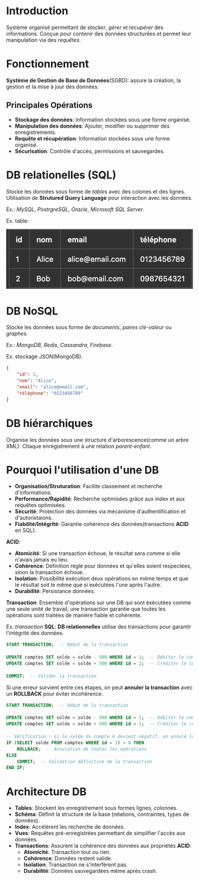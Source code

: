 # Introduction
Système organisé permettant de _stocker_, _gérer_ et _récupérer_ des informations.
Conçue pour contenir des données structurées et permet leur manipulation via des _requêtes_.


# Fonctionnement
__Système de Gestion de Base de Données__(SGBD): assure la création, la gestion et la mise à jour des données.


## Principales Opérations
- __Stockage des données__: Information stockées sous une forme organisé.
- __Manipulation des données__: Ajouter, modifier ou supprimer des enregistrements.
- __Requête et récupération__: Information stockées sous une forme organisé.
- __Sécurisation__: Contrôle d'accès, permissions et sauvegardes.


# DB relationelles (SQL)
Stocke les données sous forme de _tables_ avec des colones et des lignes.
Utilisation de __Strutured Query Language__ pour interaction avec les données.

Ex.: _MySQL_, _PostrgreSQL_, _Oracle_, _Microsoft SQL Server_.

Ex. table:

![Table](tables.png)

# DB NoSQL
Stocke les données sous forme de _documents_, _paires clé-valeur_ ou _graphes_.

Ex.: _MongoDB_, _Redis_, _Cassandra_, _Firebase_.

Ex. stockage JSON(MongoDB).
```json
{
    "id": 1,
    "nom": "Alice",
    "email": "alice@email.com",
    "téléphone": "0123456789"
}
```


# DB hiérarchiques
Organise les données sous une structure d'arborescence(comme un arbre XML).
Chaque enregistrement à une relation _parent-enfant_.


# Pourquoi l'utilisation d'une DB
- __Organisation/Struturation__: Facilite classement et recherche d'informations.
- __Performance/Rapidité__: Recherche optimisées grâçe aux index et aux requêtes optimisées.
- __Sécurité__: Protection des données via mécanisme d'authentification et d'autoristaions.
- __Fiabilité/Intégrité__: Garantie cohérence des données(transactions __ACID__ en SQL).

__ACID__:
- __Atomicité__: Si une transaction échoue, le résultat sera comme si elle n'avais jamais eu lieu.
- __Cohérence__: Définition règle pour données et qu'elles soient respectées, sinon la transaction échoue.
- __Isolation__: Possibilité exécution deux opérations en même temps et que le résultat soit le même que si exécutées l'une après l'autre.
- __Durabilité__: Persistance données.

__Transaction__: Ensemble d'opérations sur une DB qui sont exécutées comme une seule unité de travail, une transaction garantie que toutes les opérations sont traitées de manière fiable et cohérente.

Ex. _transaction_ __SQL__:
__DB relationnelles__ utilise des transactions pour garantir l'intégrité des données.
```sql
START TRANSACTION;  -- Début de la transaction

UPDATE comptes SET solde = solde - 500 WHERE id = 1;  -- Débiter le compte A
UPDATE comptes SET solde = solde + 500 WHERE id = 2;  -- Créditer le compte B

COMMIT;  -- Valider la transaction
```
Si une erreur survient entre ces étapes, on peut __annuler la transaction__ avec un __ROLLBACK__ pour éviter incohérence.
```sql
START TRANSACTION;  -- Début de la transaction

UPDATE comptes SET solde = solde - 500 WHERE id = 1;  -- Débiter le compte A
UPDATE comptes SET solde = solde + 500 WHERE id = 2;  -- Créditer le compte B

-- Vérification : si le solde du compte A devient négatif, on annule la transaction
IF (SELECT solde FROM comptes WHERE id = 1) < 0 THEN
    ROLLBACK;  -- Annulation de toutes les opérations
ELSE
    COMMIT;  -- Validation définitive de la transaction
END IF;
```


# Architecture DB
- __Tables__: Stockent les enregistrement sous formes lignes, colonnes.
- __Schéma__: Définit la structure de la base (relations, contraintes, types de données).
- __Index__: Accélèrent les recherche de données.
- __Vues__: Requêtes pré-enregistrées permettant de simplifier l'accès aux données.
- __Transactions__: Assurent la cohérence des données aux propriétés __ACID__:
	- __Atomicité__: Transaction tout ou rien.
	- __Cohérence__: Données restent valide.
	- __Isolation__: Transaction ne s'interfèrent pas.
	- __Durabilité__: Données sauvegardées même après crash.
